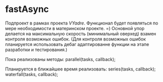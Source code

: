 # fastAsync
Подпроект в рамках проекта *VYadre*. Функционал будет появляться по мере необходимости в материнском проекте. =)
Основной упор делается на максимальную скорость (минимальный оверхед) взамен контроля возможных ошибок.
(Для контроля возможных ошибок планируется использовать дебаг адаптированне функции на этапе разработки и тестирования.)

Пока реализованы методы:
  parallel(tasks, callback);
  
Планируется в ближайшее время реализовать:
  series(tasks, callback);
  waterfall(tasks, callback);